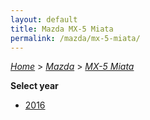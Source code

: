 ```yaml
---
layout: default
title: Mazda MX-5 Miata
permalink: /mazda/mx-5-miata/
---
```

[*Home*](/) > [*Mazda*](/mazda/) > [*MX-5 Miata*](/mazda/mx-5-miata/)

**Select year**

- [2016](/mazda/mx-5-miata/2016/)
